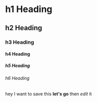 # h1 Heading 
## h2 Heading
### h3 Heading
#### h4 Heading
##### h5 Heading
###### h6 Heading
hey I want to save this **let's go** then *edit* it